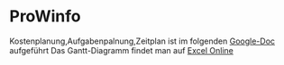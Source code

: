 # ProWinfo

Kostenplanung,Aufgabenpalnung,Zeitplan ist im folgenden [Google-Doc](https://docs.google.com/document/d/1JaarAv5viSyzTMZQ1FgT-eZw4dUly8w9LsJdQGs9u2s/edit?usp=sharing) aufgeführt
Das Gantt-Diagramm findet man auf [Excel Online](https://1drv.ms/x/s!AjjSCOAp57JYsXoE8Uka6UlPMsil?e=Wt3Imt)
